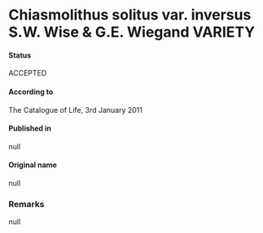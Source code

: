 Chiasmolithus solitus var. inversus S.W. Wise & G.E. Wiegand VARIETY
=======

#### Status
ACCEPTED

#### According to
The Catalogue of Life, 3rd January 2011

#### Published in
null

#### Original name
null

### Remarks
null